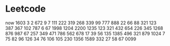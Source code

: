 # Leetcode
now
1603
3
2
672
9
7
111
222
319
268
339
99
777
888
22
66
88
321
123
387
367
102
787
6
67
1998
1204
2200
1235
123
321
432
654
226
345
1268
876
987
67
257
349
471
786
562
678
17
39
56
135
1385
496
321
879
1024
7
75
82
96
126
34
76
106
105
230
1356
1589
332
27
58
67
0099
